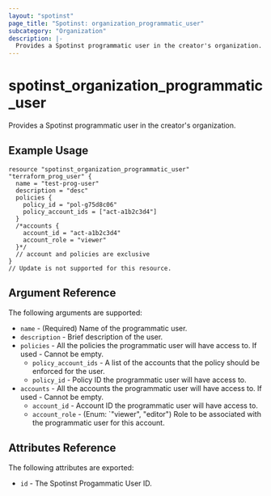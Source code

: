 ```yaml
---
layout: "spotinst"
page_title: "Spotinst: organization_programmatic_user"
subcategory: "Organization"
description: |-
  Provides a Spotinst programmatic user in the creator's organization.
---
```


# spotinst\_organization\_programmatic\_user

Provides a Spotinst programmatic user in the creator's organization.

## Example Usage

```hcl
resource "spotinst_organization_programmatic_user" "terraform_prog_user" {
  name = "test-prog-user"
  description = "desc"
  policies {
    policy_id = "pol-g75d8c06"
    policy_account_ids = ["act-a1b2c3d4"]
  }
  /*accounts {
    account_id = "act-a1b2c3d4"
    account_role = "viewer"
  }*/  
  // account and policies are exclusive
}
// Update is not supported for this resource.
```

## Argument Reference

The following arguments are supported:

* `name` - (Required) Name of the programmatic user.
* `description` - Brief description of the user.
* `policies` - All the policies the programmatic user will have access to.
   If used - Cannot be empty.
  * `policy_account_ids` - A list of the accounts that the policy should be
  enforced for the user.
  * `policy_id` - Policy ID the programmatic user will have access to.
* `accounts` - All the accounts the programmatic user will have access to.
   If used - Cannot be empty.
  * `account_id` - Account ID the programmatic user will have access to.
  * `account_role` - (Enum: `"viewer", "editor") Role to be associated with the
     programmatic user for this account.

## Attributes Reference

The following attributes are exported:

* `id` - The Spotinst Progammatic User ID.
